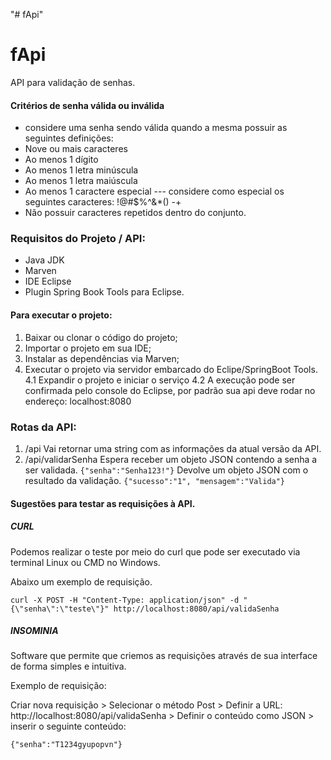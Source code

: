 "# fApi" 

# fApi
API para validação de senhas.

#### Critérios de senha válida ou inválida
- considere uma senha sendo válida quando a mesma possuir as seguintes definições:
- Nove ou mais caracteres
- Ao menos 1 dígito
- Ao menos 1 letra minúscula
- Ao menos 1 letra maiúscula
- Ao menos 1 caractere especial
--- considere como especial os seguintes caracteres: !@#$%^&*() -+
- Não possuir caracteres repetidos dentro do conjunto.

### Requisitos do Projeto / API:
- Java JDK
- Marven
- IDE Eclipse
- Plugin Spring Book Tools para Eclipse.

#### Para executar o projeto:

 1. Baixar ou clonar o código do projeto;
 2. Importar o projeto em sua IDE;
 3. Instalar as dependências via Marven;
 4. Executar o projeto via servidor embarcado do Eclipe/SpringBoot Tools.
	 4.1 Expandir o projeto e iniciar o serviço
	 4.2 A execução pode ser confirmada pelo console do Eclipse, por padrão sua api deve rodar no endereço: localhost:8080

### Rotas da API:
1. /api
	Vai retornar uma string com as informações da atual versão da API.
2. /api/validarSenha
	Espera receber um objeto JSON contendo a senha a ser validada.
	`{"senha":"Senha123!"}`
	Devolve um objeto JSON com o resultado da validação.
	`{"sucesso":"1", "mensagem":"Valida"}`


#### Sugestões para testar as requisições à API.

##### CURL
Podemos realizar o teste por meio do curl que pode ser executado via terminal Linux ou CMD no Windows.

Abaixo um exemplo de requisição.

    curl -X POST -H "Content-Type: application/json" -d "{\"senha\":\"teste\"}" http://localhost:8080/api/validaSenha

##### INSOMINIA
Software que permite que criemos as requisições através de sua interface de forma simples e intuitiva.

Exemplo de requisição:

Criar nova requisição > Selecionar o método Post > Definir a URL: http://localhost:8080/api/validaSenha > Definir o conteúdo como JSON > inserir o seguinte conteúdo: 

    {"senha":"T1234gyupopvn"}





